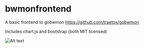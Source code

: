 # bwmonfrontend
A basic frontend to gobwmon https://github.com/traetox/gobwmon

Includes chart.js and bootstrap (both MIT licensed)

![Alt text](http://i.imgur.com/SyMPdSo.png "Sample Screenshot")
